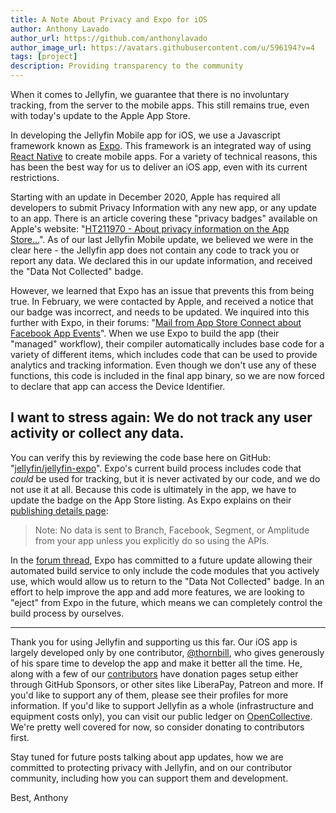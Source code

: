 ```yaml
---
title: A Note About Privacy and Expo for iOS
author: Anthony Lavado
author_url: https://github.com/anthonylavado
author_image_url: https://avatars.githubusercontent.com/u/596194?v=4
tags: [project]
description: Providing transparency to the community
---
```


When it comes to Jellyfin, we guarantee that there is no involuntary tracking, from the server to the mobile apps. This still remains true, even with today's update to the Apple App Store.

<!--truncate-->

In developing the Jellyfin Mobile app for iOS, we use a Javascript framework known as [Expo](https://expo.io). This framework is an integrated way of using [React Native](https://reactnative.dev) to create mobile apps. For a variety of technical reasons, this has been the best way for us to deliver an iOS app, even with its current restrictions.

Starting with an update in December 2020, Apple has required all developers to submit Privacy Information with any new app, or any update to an app. There is an article covering these "privacy badges" available on Apple's website: "[HT211970 - About privacy information on the App Store...](https://support.apple.com/en-ca/HT211970)". As of our last Jellyfin Mobile update, we believed we were in the clear here - the Jellyfin app does not contain any code to track you or report any data. We declared this in our update information, and received the "Data Not Collected" badge.

However, we learned that Expo has an issue that prevents this from being true. In February, we were contacted by Apple, and received a notice that our badge was incorrect, and needs to be updated. We inquired into this further with Expo, in their forums: "[Mail from App Store Connect about Facebook App Events](https://forums.expo.io/t/mail-from-app-store-connect-about-facebook-app-events/48927)". When we use Expo to build the app (their "managed" workflow), their compiler automatically includes base code for a variety of different items, which includes code that can be used to provide analytics and tracking information. Even though we don't use any of these functions, this code is included in the final app binary, so we are now forced to declare that app can access the Device Identifier.

## I want to stress again: **We do not track any user activity or collect any data.**

You can verify this by reviewing the code base here on GitHub: "[jellyfin/jellyfin-expo](https://github.com/jellyfin/jellyfin-expo)". Expo's current build process includes code that _could_ be used for tracking, but it is never activated by our code, and we do not use it at all. Because this code is ultimately in the app, we have to update the badge on the App Store listing. As Expo explains on their [publishing details page](https://docs.expo.io/distribution/app-stores/#ios-specific-guidelines):
>Note: No data is sent to Branch, Facebook, Segment, or Amplitude from your app unless you explicitly do so using the APIs. 

In the [forum thread](https://forums.expo.io/t/mail-from-app-store-connect-about-facebook-app-events/48927), Expo has committed to a future update allowing their automated build service to only include the code modules that you actively use, which would allow us to return to the "Data Not Collected" badge. In an effort to help improve the app and add more features, we are looking to "eject" from Expo in the future, which means we can completely control the build process by ourselves.

---

Thank you for using Jellyfin and supporting us this far. Our iOS app is largely developed only by one contributor, [@thornbill](https://github.com/thornbill), who gives generously of his spare time to develop the app and make it better all the time. He, along with a few of our [contributors](https://github.com/orgs/jellyfin/people) have donation pages setup either through GitHub Sponsors, or other sites like LiberaPay, Patreon and more. If you'd like to support any of them, please see their profiles for more information. If you'd like to support Jellyfin as a whole (infrastructure and equipment costs only), you can visit our public ledger on [OpenCollective](https://opencollective.com/jellyfin). We're pretty well covered for now, so consider donating to contributors first.

Stay tuned for future posts talking about app updates, how we are committed to protecting privacy with Jellyfin, and on our contributor community, including how you can support them and development.

Best,
Anthony
